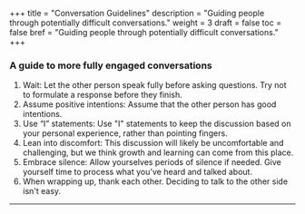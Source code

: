 +++
title = "Conversation Guidelines"
description = "Guiding people through potentially difficult conversations."
weight = 3
draft = false
toc = false
bref = "Guiding people through potentially difficult conversations."
+++

<style type="text/css">
.section-head:after {
    content: '';
}

ul.checklist {
  padding: 20px;
  background: rgba(143, 188, 143, 0.50);
  border-radius: 6px;
  list-style: none;"
}

ul.checklist li:before {
  content: '✓';
}
</style>

<h3>A guide to more fully engaged conversations</h3>

<ol>

<li>Wait: Let the other person speak fully before asking questions. Try not to formulate a response before they finish.</li>
<li>Assume positive intentions: Assume that the other person has good intentions.</li>
<li>Use “I” statements: Use "I" statements to keep the discussion based on your personal experience, rather than pointing fingers.</li>
<li>Lean into discomfort: This discussion will likely be uncomfortable and challenging, but we think growth and learning can come from this place.</li>
<li>Embrace silence: Allow yourselves periods of silence if needed. Give yourself time to process what you've heard and talked about.</li>
<li>When wrapping up, thank each other. Deciding to talk to the other side isn't easy.</li>

</ol>

<hr />
<h4 class="section-head" id="h-basic-template">
